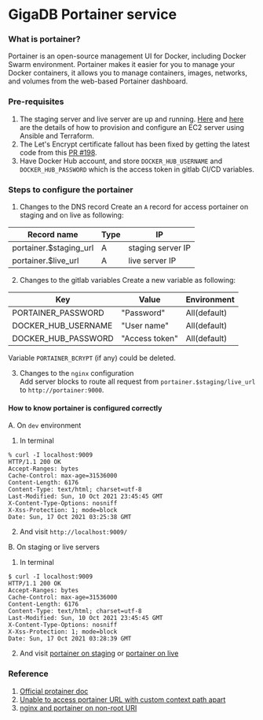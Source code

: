 # GigaDB Portainer service

### What is portainer?
Portainer is an open-source management UI for Docker, including Docker Swarm environment. Portainer makes it easier for you to manage your Docker containers, it allows you to manage containers, images, networks, and volumes from the web-based Portainer dashboard.

### Pre-requisites
1. The staging server and live server are up and running. [Here]((https://gist.github.com/rija/343128de50e68d28f3537af7619a14bd)) and [here](https://github.com/gigascience/gigadb-website/blob/develop/docs/SETUP_CI_CD_PIPELINE.md) are the details of how to provision and configure an EC2 server using Ansible and Terraform.
2. The Let's Encrypt certificate fallout has been fixed by getting the latest code from this [PR #198](https://github.com/rija/gigadb-website/pull/198).
3. Have Docker Hub account, and store `DOCKER_HUB_USERNAME` and `DOCKER_HUB_PASSWORD`  which is the access token in gitlab CI/CD variables.

### Steps to configure the portainer
1. Changes to the DNS record
Create an `A` record for access portainer on staging and on live as following:

| Record name | Type | IP |  
| --- | --- | --- |
| portainer.$staging_url | A | staging server IP |
| portainer.$live_url | A | live server IP |

2. Changes to the gitlab variables
Create a new variable as following:
   
|  Key | Value | Environment |
| --- | --- | --- |
| PORTAINER_PASSWORD | "Password" |  All(default) |
| DOCKER_HUB_USERNAME | "User name" | All(default) |
| DOCKER_HUB_PASSWORD | "Access token" | All(default) |

Variable `PORTAINER_BCRYPT`  (if any) could be deleted.

3. Changes to the `nginx` configuration  
Add server blocks to route all request from `portainer.$staging/live_url` to `http://portainer:9000`.

#### How to know portainer is configured correctly
A. On `dev` environment
1. In terminal
```
% curl -I localhost:9009
HTTP/1.1 200 OK
Accept-Ranges: bytes
Cache-Control: max-age=31536000
Content-Length: 6176
Content-Type: text/html; charset=utf-8
Last-Modified: Sun, 10 Oct 2021 23:45:45 GMT
X-Content-Type-Options: nosniff
X-Xss-Protection: 1; mode=block
Date: Sun, 17 Oct 2021 03:25:38 GMT
```
2. And visit `http://localhost:9009/`

B. On staging or live servers
1. In terminal
```
$ curl -I localhost:9009
HTTP/1.1 200 OK
Accept-Ranges: bytes
Cache-Control: max-age=31536000
Content-Length: 6176
Content-Type: text/html; charset=utf-8
Last-Modified: Sun, 10 Oct 2021 23:45:45 GMT
X-Content-Type-Options: nosniff
X-Xss-Protection: 1; mode=block
Date: Sun, 17 Oct 2021 03:28:39 GMT
```
2. And visit [portainer on staging](https://portainer.ec2-staging.gigadb.link/) or [portainer on live](https://portainer.ec2-live.gigadb.link/)

### Reference
1. [Official protainer doc](https://docs.portainer.io/v/ce-2.9/start/intro)
2. [Unable to access portainer URL with custom context path apart](https://github.com/portainer/portainer/issues/4483)
3. [nginx and portainer on non-root URI](https://github.com/portainer/portainer/issues/3303)